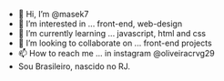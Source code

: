 - 👋 Hi, I’m @masek7
- 👀 I’m interested in ... front-end, web-design
- 🌱 I’m currently learning ... javascript, html and css
- 💞️ I’m looking to collaborate on ... front-end projects
- 📫 How to reach me ... in instagram @oliveiracrvg29
- Sou Brasileiro, nascido no RJ. 

<!---
masek7/masek7 is a ✨ special ✨ repository because its `README.md` (this file) appears on your GitHub profile.
You can click the Preview link to take a look at your changes.
--->
